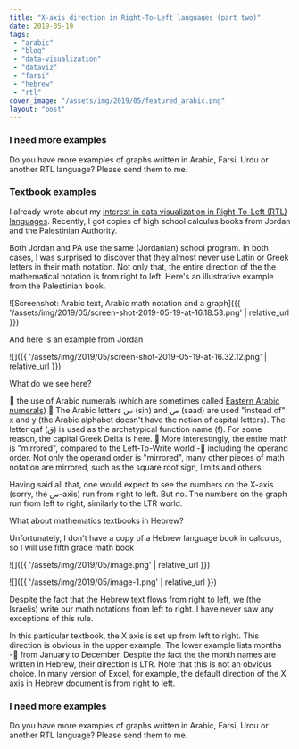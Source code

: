 ```yaml
---
title: "X-axis direction in Right-To-Left languages (part two)"
date: 2019-05-19
tags: 
 - "arabic"
 - "blog"
 - "data-visualization"
 - "dataviz"
 - "farsi"
 - "hebrew"
 - "rtl"
cover_image: "/assets/img/2019/05/featured_arabic.png"
layout: "post"
---
```


### I need more examples

Do you have more examples of graphs written in Arabic, Farsi, Urdu or another RTL language? Please send them to me.

### Textbook examples

I already wrote about my [interest in data visualization in Right-To-Left (RTL) languages](https://gorelik.net/2018/10/15/data-visualization-in-right-to-left-languages/). Recently, I got copies of high school calculus books from Jordan and the Palestinian Authority. 

Both Jordan and PA use the same (Jordanian) school program. In both cases, I was surprised to discover that they almost never use Latin or Greek letters in their math notation. Not only that, the entire direction of the the mathematical notation is from right to left. Here's an illustrative example from the Palestinian book.

![Screenshot: Arabic text, Arabic math notation and a graph]({{ '/assets/img/2019/05/screen-shot-2019-05-19-at-16.18.53.png' | relative_url }})

And here is an example from Jordan

![]({{ '/assets/img/2019/05/screen-shot-2019-05-19-at-16.32.12.png' | relative_url }})

What do we see here?

 the use of Arabic numerals (which are sometimes called [Eastern Arabic numerals](https://en.wikipedia.org/wiki/Eastern_Arabic_numerals))
 The Arabic letters س (sin) and ص (saad) are used "instead of" x and y (the Arabic alphabet doesn't have the notion of capital letters). The letter qaf (ق) is used as the archetypical function name (f).  For some reason, the capital Greek Delta is here.
 More interestingly, the entire math is "mirrored", compared to the Left-To-Write world - including the operand order. Not only the operand order is "mirrored", many other pieces of math notation are mirrored, such as the square root sign, limits and others.


Having said all that, one would expect to see the numbers on the X-axis (sorry, the س-axis) run from right to left. But no. The numbers on the graph run from left to right, similarly to the LTR world.

What about mathematics textbooks in Hebrew?

Unfortunately, I don't have a copy of a Hebrew language book in calculus, so I will use fifth grade math book

![]({{ '/assets/img/2019/05/image.png' | relative_url }})

![]({{ '/assets/img/2019/05/image-1.png' | relative_url }})

Despite the fact that the Hebrew text flows from right to left, we (the Israelis) write our math notations from left to right. I have never saw any exceptions of this rule. 

In this particular textbook, the X axis is set up from left to right. This direction is obvious in the upper example. The lower example lists months - from January to December. Despite the fact the the month names are written in Hebrew, their direction is LTR. Note that this is not an obvious choice. In many version of Excel, for example, the default direction of the X axis in Hebrew document is from right to left.

### I need more examples

Do you have more examples of graphs written in Arabic, Farsi, Urdu or another RTL  language? Please send them to me.
